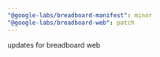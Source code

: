 ```yaml
---
"@google-labs/breadboard-manifest": minor
"@google-labs/breadboard-web": patch
---
```


updates for breadboard web
